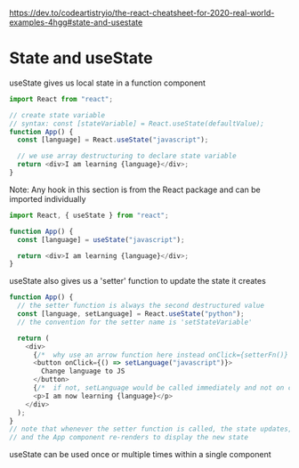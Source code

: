 https://dev.to/codeartistryio/the-react-cheatsheet-for-2020-real-world-examples-4hgg#state-and-usestate

# State and useState

useState gives us local state in a function component

```ts
import React from "react";

// create state variable
// syntax: const [stateVariable] = React.useState(defaultValue);
function App() {
  const [language] = React.useState("javascript");

  // we use array destructuring to declare state variable
  return <div>I am learning {language}</div>;
}
```

Note: Any hook in this section is from the React package and can be imported individually

```ts
import React, { useState } from "react";

function App() {
  const [language] = useState("javascript");

  return <div>I am learning {language}</div>;
}
```

useState also gives us a 'setter' function to update the state it creates

```ts
function App() {
  // the setter function is always the second destructured value
  const [language, setLanguage] = React.useState("python");
  // the convention for the setter name is 'setStateVariable'

  return (
    <div>
      {/*  why use an arrow function here instead onClick={setterFn()} ? */}
      <button onClick={() => setLanguage("javascript")}>
        Change language to JS
      </button>
      {/*  if not, setLanguage would be called immediately and not on click */}
      <p>I am now learning {language}</p>
    </div>
  );
}
// note that whenever the setter function is called, the state updates,
// and the App component re-renders to display the new state
```

useState can be used once or multiple times within a single component
